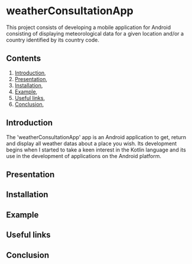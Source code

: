 # weatherConsultationApp

This project consists of developing a mobile application for Android consisting of displaying meteorological data for a given location and/or a country identified by its country code.

## Contents

1. [Introduction](#introduction),
2. [Presentation](#presentation),
3. [Installation](#installation),
4. [Example](#example),
5. [Useful links](#useful_links),
6. [Conclusion](#conclusion),

<a name="introduction"></a>
## Introduction

The 'weatherConsultationApp' app is an Android application to get, return and display all weather datas about a place you wish. Its development begins when I started to take a keen interest in the Kotlin language and its use in the development of applications on the Android platform. 

<a name="presentation"></a>
## Presentation

<a name="installation"></a>
## Installation

<a name="example"></a>
## Example

<a name="useful_links"></a>
## Useful links

<a name="conclusion"></a>
## Conclusion
